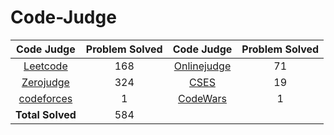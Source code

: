# Code-Judge

|Code Judge|Problem Solved|Code Judge|Problem Solved|
|:--:|:---:|:--:|:---:|
|[Leetcode](https://github.com/kerong2002/Leetcode)|168| [Onlinejudge](https://github.com/kerong2002/Onlinejudge)|71|
|[Zerojudge](https://github.com/kerong2002/Zerojudge)|324|[CSES](https://github.com/kerong2002/CSES)|19|
|[codeforces](https://github.com/kerong2002/codeforces)|1|[CodeWars](https://github.com/kerong2002/Codewars)|1|
|**Total Solved**|584|
